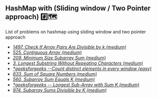## HashMap with (Sliding window / Two Pointer approach) :hash::world_map:

List of problems on hashmap using sliding window and two pointer approach

* *[1497. Check If Array Pairs Are Divisible by k (medium)](https://leetcode.com/problems/check-if-array-pairs-are-divisible-by-k/)*
* *[525. Contiguous Array (medium)](https://leetcode.com/problems/contiguous-array/)*
* *[209. Minimum Size Subarray Sum (medium)](https://leetcode.com/problems/minimum-size-subarray-sum/)*
* *[3. Longest Substring Without Repeating Characters (medium)](https://leetcode.com/problems/longest-substring-without-repeating-characters/)*
* *[ _*geeksforgeeks_ --Count distinct elements in every window (easy)](https://practice.geeksforgeeks.org/problems/count-distinct-elements-in-every-window/1#)*
* *[633. Sum of Square Numbers (medium)](https://leetcode.com/problems/sum-of-square-numbers/)*
* *[560. Subarray Sum Equals K (medium)](https://leetcode.com/problems/subarray-sum-equals-k/)*
* *[_*geeksforgeeks_ -- Longest Sub-Array with Sum K (medium)](https://practice.geeksforgeeks.org/problems/longest-sub-array-with-sum-k0809/1/)*
* *[974. Subarray Sums Divisible by K (medium)](https://leetcode.com/problems/subarray-sums-divisible-by-k/)*